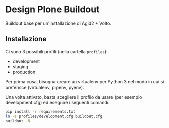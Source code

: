 # Design Plone Buildout #

Buildout base per un'installazione di Agid2 + Volto.

## Installazione ##

Ci sono 3 possibili profili (nella cartella `profiles`):

- development
- staging
- production

Per prima cosa, bisogna creare un virtualenv per Python 3 nel modo in cui si preferisce (virtualenv, pipenv, pyenv).

Una volta attivato, basta scegliere il profilo da usare (per esempio development.cfg) ed eseguire i seguenti comandi:

```bash
pip install -r requirements.txt
ln -s profiles/development.cfg buildout.cfg
buildout -N
```

